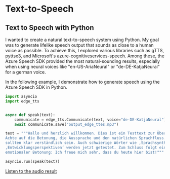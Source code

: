 # Text-to-Speech

## Text to Speech with Python

I wanted to create a natural text-to-speech system using Python. My goal was to generate lifelike speech output that sounds as close to a human voice as possible. To achieve this, I explored various libraries such as gTTS, pyttsx3, and Microsoft's azure-cognitiveservices-speech. Among these, the Azure Speech SDK provided the most natural-sounding results, especially when using neural voices like "en-US-AriaNeural" or "de-DE-KatjaNeural" for a german voice.

In the following example, I demonstrate how to generate speech using the Azure Speech SDK in Python.
```python
import asyncio
import edge_tts


async def speak(text):
    communicate = edge_tts.Communicate(text, voice="de-DE-KatjaNeural")
    await communicate.save("output_edge_ttes.mp3")

text = """Hallo und herzlich willkommen. Dies ist ein Testtext zur Überprüfung der Sprachsynthese. 
Achte auf die Betonung, die Aussprache und den natürlichen Sprachfluss. Zahlen wie eins, zwei, drei 
sollten klar verständlich sein. Auch schwierige Wörter wie ‚Sprachsynthesekomponente‘ oder 
‚Entwicklungsperspektiven‘ werden jetzt getestet. Zum Schluss folgt ein kurzer Satz mit 
emotionaler Betonung: Ich freue mich sehr, dass du heute hier bist!"""

asyncio.run(speak(text))
```
[Listen to the audio result](output_edge_ttes.mp3)
